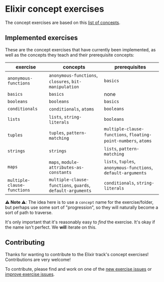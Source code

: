 # Elixir concept exercises

The concept exercises are based on this [list of concepts][docs-concept-exercises].

## Implemented exercises

These are the concept exercises that have currently been implemented, as well as the concepts they teach and their prerequisite concepts:

| exercise                    | concepts                                                   | prerequisites                                                  |
| --------------------------- | ---------------------------------------------------------- | -------------------------------------------------------------- |
| `anonymous-functions`       | `anonymous-functions`, `closures`, `bit-manipulation`      | `basics`                                                       |
| `basics`                    | `basics`                                                   | none                                                           |
| `booleans`                  | `booleans`                                                 | `basics`                                                       |
| `conditionals`              | `conditionals`, `atoms`                                    | `booleans`                                                     |
| `lists`                     | `lists`, `string-literals`                                 | `booleans`                                                     |
| `tuples`                    | `tuples`, `pattern-matching`                               | `multiple-clause-functions`, `floating-point-numbers`, `atoms` |
| `strings`                   | `strings`                                                  | `lists`, `pattern-matching`                                    |
| `maps`                      | `maps`, `module-attributes-as-constants`                   | `lists`, `tuples`, `anonymous-functions`, `default-arguments`  |
| `multiple-clause-functions` | `multiple-clause-functions`, `guards`, `default-arguments` | `conditionals`, `string-literals`                              |

**⚠ Note ⚠**: The idea here is to use a `concept` name for the exercise/folder, but perhaps use some sort of "progression", so they will naturally become a sort of path to traverse.

It's only important that it's reasonably easy to _find_ the exercise. It's okay if the name isn't perfect. We **will** iterate on this.

## Contributing

Thanks for wanting to contribute to the Elixir track's concept exercises! Contributions are very welcome!

To contribute, please find and work on one of the [new exercise issues][issues-new-exercise] or [improve exercise issues][issues-improve-exercise].

[docs-concept-exercises]: ../../reference/README.md
[issues-new-exercise]: https://github.com/exercism/v3/issues?utf8=%E2%9C%93&q=is%3Aopen+label%3Atrack%2Felixir+label%3Atype%2Fnew-exercise+label%3Astatus%2Fhelp-wanted
[issues-improve-exercise]: https://github.com/exercism/v3/issues?utf8=%E2%9C%93&q=is%3Aopen+label%3Atrack%2Felixir+label%3Atype%2Fimprove-exercise+label%3Astatus%2Fhelp-wanted
